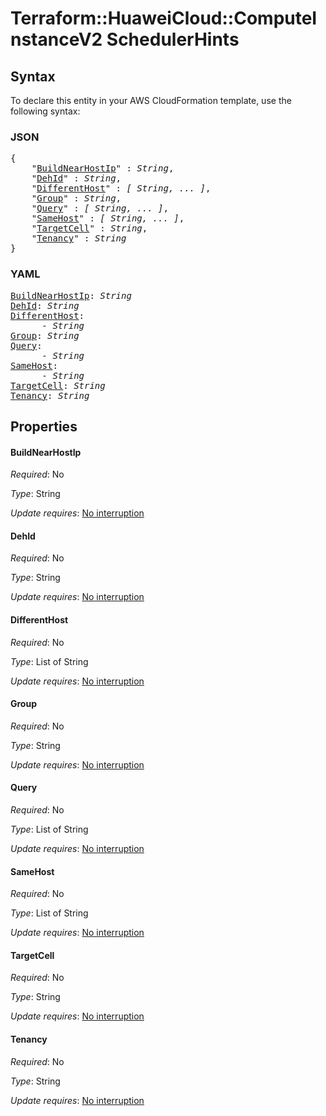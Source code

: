 # Terraform::HuaweiCloud::ComputeInstanceV2 SchedulerHints

## Syntax

To declare this entity in your AWS CloudFormation template, use the following syntax:

### JSON

<pre>
{
    "<a href="#buildnearhostip" title="BuildNearHostIp">BuildNearHostIp</a>" : <i>String</i>,
    "<a href="#dehid" title="DehId">DehId</a>" : <i>String</i>,
    "<a href="#differenthost" title="DifferentHost">DifferentHost</a>" : <i>[ String, ... ]</i>,
    "<a href="#group" title="Group">Group</a>" : <i>String</i>,
    "<a href="#query" title="Query">Query</a>" : <i>[ String, ... ]</i>,
    "<a href="#samehost" title="SameHost">SameHost</a>" : <i>[ String, ... ]</i>,
    "<a href="#targetcell" title="TargetCell">TargetCell</a>" : <i>String</i>,
    "<a href="#tenancy" title="Tenancy">Tenancy</a>" : <i>String</i>
}
</pre>

### YAML

<pre>
<a href="#buildnearhostip" title="BuildNearHostIp">BuildNearHostIp</a>: <i>String</i>
<a href="#dehid" title="DehId">DehId</a>: <i>String</i>
<a href="#differenthost" title="DifferentHost">DifferentHost</a>: <i>
      - String</i>
<a href="#group" title="Group">Group</a>: <i>String</i>
<a href="#query" title="Query">Query</a>: <i>
      - String</i>
<a href="#samehost" title="SameHost">SameHost</a>: <i>
      - String</i>
<a href="#targetcell" title="TargetCell">TargetCell</a>: <i>String</i>
<a href="#tenancy" title="Tenancy">Tenancy</a>: <i>String</i>
</pre>

## Properties

#### BuildNearHostIp

_Required_: No

_Type_: String

_Update requires_: [No interruption](https://docs.aws.amazon.com/AWSCloudFormation/latest/UserGuide/using-cfn-updating-stacks-update-behaviors.html#update-no-interrupt)

#### DehId

_Required_: No

_Type_: String

_Update requires_: [No interruption](https://docs.aws.amazon.com/AWSCloudFormation/latest/UserGuide/using-cfn-updating-stacks-update-behaviors.html#update-no-interrupt)

#### DifferentHost

_Required_: No

_Type_: List of String

_Update requires_: [No interruption](https://docs.aws.amazon.com/AWSCloudFormation/latest/UserGuide/using-cfn-updating-stacks-update-behaviors.html#update-no-interrupt)

#### Group

_Required_: No

_Type_: String

_Update requires_: [No interruption](https://docs.aws.amazon.com/AWSCloudFormation/latest/UserGuide/using-cfn-updating-stacks-update-behaviors.html#update-no-interrupt)

#### Query

_Required_: No

_Type_: List of String

_Update requires_: [No interruption](https://docs.aws.amazon.com/AWSCloudFormation/latest/UserGuide/using-cfn-updating-stacks-update-behaviors.html#update-no-interrupt)

#### SameHost

_Required_: No

_Type_: List of String

_Update requires_: [No interruption](https://docs.aws.amazon.com/AWSCloudFormation/latest/UserGuide/using-cfn-updating-stacks-update-behaviors.html#update-no-interrupt)

#### TargetCell

_Required_: No

_Type_: String

_Update requires_: [No interruption](https://docs.aws.amazon.com/AWSCloudFormation/latest/UserGuide/using-cfn-updating-stacks-update-behaviors.html#update-no-interrupt)

#### Tenancy

_Required_: No

_Type_: String

_Update requires_: [No interruption](https://docs.aws.amazon.com/AWSCloudFormation/latest/UserGuide/using-cfn-updating-stacks-update-behaviors.html#update-no-interrupt)

